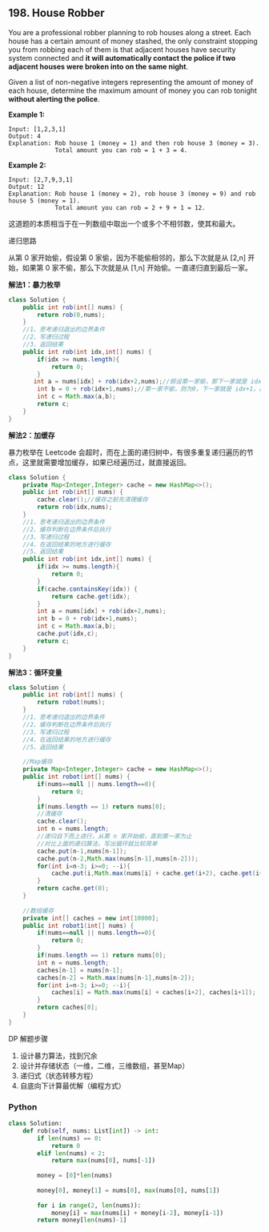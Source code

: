 ## 198. House Robber

You are a professional robber planning to rob houses along a street. Each house has a certain amount of money stashed, the only constraint stopping you from robbing each of them is that adjacent houses have security system connected and **it will automatically contact the police if two adjacent houses were broken into on the same night**.

Given a list of non-negative integers representing the amount of money of each house, determine the maximum amount of money you can rob tonight **without alerting the police**.

**Example 1:**

```
Input: [1,2,3,1]
Output: 4
Explanation: Rob house 1 (money = 1) and then rob house 3 (money = 3).
             Total amount you can rob = 1 + 3 = 4.
```

**Example 2:**

```
Input: [2,7,9,3,1]
Output: 12
Explanation: Rob house 1 (money = 2), rob house 3 (money = 9) and rob house 5 (money = 1).
             Total amount you can rob = 2 + 9 + 1 = 12.
```

这道题的本质相当于在一列数组中取出一个或多个不相邻数，使其和最大。

递归思路

从第 0 家开始偷，假设第 0 家偷，因为不能偷相邻的，那么下次就是从 [2,n] 开始，如果第 0 家不偷，那么下次就是从 [1,n] 开始偷。一直递归直到最后一家。

**解法1：暴力枚举**

```java
class Solution {
    public int rob(int[] nums) {
        return rob(0,nums);
    }
    //1、思考递归退出的边界条件
    //2、写递归过程
    //3、返回结果
    public int rob(int idx,int[] nums) {
        if(idx >= nums.length){
            return 0;
        }
       int a = nums[idx] + rob(idx+2,nums);//假设第一家偷，那下一家就是 idx+2，进行递归
        int b = 0 + rob(idx+1,nums);//第一家不偷，则为0，下一家就是 idx+1，再进行递归
        int c = Math.max(a,b);
        return c;
    }
}
```

**解法2：加缓存**

暴力枚举在 Leetcode 会超时，而在上面的递归树中，有很多重复递归遍历的节点，这里就需要增加缓存，如果已经遍历过，就直接返回。

```java
class Solution {
    private Map<Integer,Integer> cache = new HashMap<>();
    public int rob(int[] nums) {
        cache.clear();//缓存之前先清理缓存
        return rob(idx,nums);
    }
    //1、思考递归退出的边界条件
    //2、缓存判断在边界条件后执行
    //3、写递归过程
    //4、在返回结果的地方进行缓存
    //5、返回结果
    public int rob(int idx,int[] nums) {
        if(idx >= nums.length){
            return 0;
        }
        if(cache.containsKey(idx)) {
            return cache.get(idx);
        }
        int a = nums[idx] + rob(idx+2,nums);
        int b = 0 + rob(idx+1,nums);
        int c = Math.max(a,b);
        cache.put(idx,c);
        return c;
    }
}
```

**解法3：循环变量**

```java
class Solution {
    public int rob(int[] nums) {
        return robot(nums);
    }
    //1、思考递归退出的边界条件
    //2、缓存判断在边界条件后执行
    //3、写递归过程
    //4、在返回结果的地方进行缓存
    //5、返回结果
    
    //Map缓存
    private Map<Integer,Integer> cache = new HashMap<>();
    public int robot(int[] nums) {
        if(nums==null || nums.length==0){
            return 0;
        }
        if(nums.length == 1) return nums[0];
        //清缓存
        cache.clear();
        int n = nums.length;
        //递归自下而上进行，从第 n 家开始偷，直到第一家为止
        //对比上面的递归算法，写出循环就比较简单
        cache.put(n-1,nums[n-1]);
        cache.put(n-2,Math.max(nums[n-1],nums[n-2]));
        for(int i=n-3; i>=0; --i){
            cache.put(i,Math.max(nums[i] + cache.get(i+2), cache.get(i+1)));
        }
        return cache.get(0);
    }
    
    //数组缓存
    private int[] caches = new int[10000];
    public int robot1(int[] nums) {
        if(nums==null || nums.length==0){
            return 0;
        }
        if(nums.length == 1) return nums[0];
        int n = nums.length;
        caches[n-1] = nums[n-1];
        caches[n-2] = Math.max(nums[n-1],nums[n-2]);
        for(int i=n-3; i>=0; --i){
            caches[i] = Math.max(nums[i] + caches[i+2], caches[i+1]);
        }
        return caches[0];
    }
}
```

DP 解题步骤

1. 设计暴力算法，找到冗余
2. 设计并存储状态（一维，二维，三维数组，甚至Map）
3. 递归式（状态转移方程）
4. 自底向下计算最优解（编程方式）

### Python

````python
class Solution:
    def rob(self, nums: List[int]) -> int:
        if len(nums) == 0:
            return 0
        elif len(nums) < 2:
            return max(nums[0], nums[-1])
        
        money = [0]*len(nums)
        
        money[0], money[1] = nums[0], max(nums[0], nums[1])
        
        for i in range(2, len(nums)):
            money[i] = max(nums[i] + money[i-2], money[i-1])
        return money[len(nums)-1]
````

